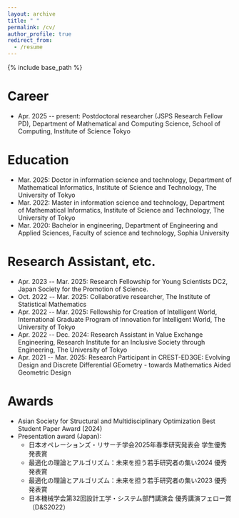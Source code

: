 ```yaml
---
layout: archive
title: " "
permalink: /cv/
author_profile: true
redirect_from:
  - /resume
---
```


{% include base_path %}

Career
======
* Apr. 2025 -- present: Postdoctoral researcher (JSPS Research Fellow PD), Department of Mathematical and Computing Science, School of Computing, Institute of Science Tokyo

Education
======
* Mar. 2025: Doctor in information science and technology, Department of Mathematical Informatics, Institute of Science and Technology, The University of Tokyo
* Mar. 2022: Master in information science and technology, Department of Mathematical Informatics, Institute of Science and Technology, The University of Tokyo
* Mar. 2020: Bachelor in engineering, Department of Engineering and Applied Sciences, Faculty of science and technology, Sophia University

Research Assistant, etc.
======
* Apr. 2023 -- Mar. 2025: Research Fellowship for Young Scientists DC2, Japan Society for the Promotion of Science.
* Oct. 2022 -- Mar. 2025: Collaborative researcher, The Institute of Statistical Mathematics
* Apr. 2022 -- Mar. 2025: Fellowship for Creation of Intelligent World, International Graduate Program of Innovation for Intelligent World, The University of Tokyo
* Apr. 2022 -- Dec. 2024: Research Assistant in Value Exchange Engineering, Research Institute for an Inclusive Society through Engineering, The University of Tokyo
* Apr. 2021 -- Mar. 2025: Research Participant in CREST-ED3GE: Evolving Design and Discrete Differential GEometry - towards Mathematics Aided Geometric Design

Awards
======
* Asian Society for Structural and Multidisciplinary Optimization Best Student Paper Award (2024)
* Presentation award (Japan):
  * 日本オペレーションズ・リサーチ学会2025年春季研究発表会 学生優秀発表賞
  * 最適化の理論とアルゴリズム：未来を担う若手研究者の集い2024 優秀発表賞
  * 最適化の理論とアルゴリズム：未来を担う若手研究者の集い2023 優秀発表賞
  * 日本機械学会第32回設計工学・システム部門講演会 優秀講演フェロー賞（D&S2022）

<!--   
Teaching
======


Awards
======


Others
======
 -->

